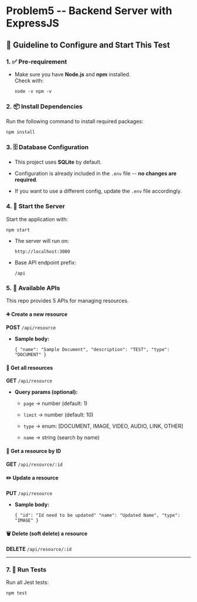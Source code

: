Problem5 -- Backend Server with ExpressJS
========================================

📘 Guideline to Configure and Start This Test
---------------------------------------------

### 1\. ✅ Pre-requirement

-   Make sure you have **Node.js** and **npm** installed.\
    Check with:

    `node -v
    npm -v`

### 2\. 📦 Install Dependencies

Run the following command to install required packages:

`npm install`

### 3\. 🗄️ Database Configuration

-   This project uses **SQLite** by default.

-   Configuration is already included in the `.env` file -- **no changes are required**.

-   If you want to use a different config, update the `.env` file accordingly.

### 4\. 🚀 Start the Server

Start the application with:

`npm start`

-   The server will run on:

    `http://localhost:3000`

-   Base API endpoint prefix:

    `/api`

### 5\. 📖 Available APIs

This repo provides 5 APIs for managing resources.

#### ➕ Create a new resource

**POST** `/api/resource`

-   **Sample body:**

    `{
      "name": "Sample Document",
      "description": "TEST",
      "type": "DOCUMENT"
    }`

#### 📂 Get all resources

**GET** `/api/resource`

-   **Query params (optional):**

    -   `page` → number (default: 1)

    -   `limit` → number (default: 10)

    -   `type` → enum: [DOCUMENT, IMAGE, VIDEO, AUDIO, LINK, OTHER]

    -   `name` → string (search by name)

#### 📄 Get a resource by ID

**GET** `/api/resource/:id`

#### ✏️ Update a resource

**PUT** `/api/resource`

-   **Sample body:**

    `{
      "id": "Id need to be updated"
      "name": "Updated Name",
      "type": "IMAGE"
    }`

#### 🗑️ Delete (soft delete) a resource

**DELETE** `/api/resource/:id`

* * * * *

### 7\. 🧪 Run Tests

Run all Jest tests:

`npm test`